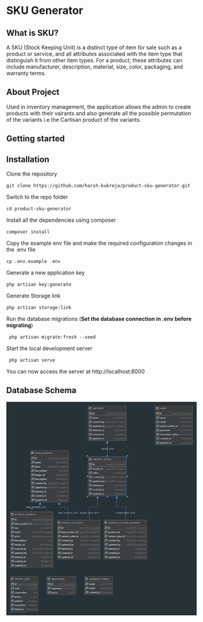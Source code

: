 # SKU Generator

## What is SKU?
A SKU (Stock Keeping Unit) is a distinct type of item for sale such as a product or service, and all attributes
  associated with the item type that distinguish it from other item types. For a product, these attributes can include manufacturer, description, material, size, color, packaging, and warranty terms. 

## About Project
Used in inventory management, the application allows the admin to create products with their vairants and also
 generate all the possible permutation of the variants i.e the Cartisan product of the variants.

## Getting started

## Installation

Clone the repository

    git clone https://github.com/harsh-kukreja/product-sku-generator.git

Switch to the repo folder

    cd product-sku-generator

Install all the dependencies using composer

    composer install

Copy the example env file and make the required configuration changes in the .env file

    cp .env.example .env

Generate a new application key

    php artisan key:generate

Generate Storage link

    php artisan storage:link
    
 Run the database migrations (**Set the database connection in .env before migrating**)
 
     php artisan migrate:fresh --seed
 
 Start the local development server
 
     php artisan serve
 
 You can now access the server at http://localhost:8000
 
 
## Database Schema
![alt text](database-desgin.png)
